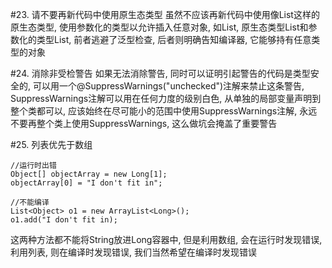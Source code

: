 #23. 请不要再新代码中使用原生态类型
虽然不应该再新代码中使用像List这样的原生态类型, 使用参数化的类型以允许插入任意对象, 如List<Object>, 原生态类型List和参数化的类型List<Object>, 前者逃避了泛型检查, 后者则明确告知编译器, 它能够持有任意类型的对象

#24. 消除非受检警告
如果无法消除警告, 同时可以证明引起警告的代码是类型安全的, 可以用一个@SuppressWarnings("unchecked")注解来禁止这条警告, SuppressWarnings注解可以用在任何力度的级别白色, 从单独的局部变量声明到整个类都可以, 应该始终在尽可能小的范围中使用SuppressWarnings注解, 永远不要再整个类上使用SuppressWarnings, 这么做坑会掩盖了重要警告

#25. 列表优先于数组

	//运行时出错
	Object[] objectArray = new Long[1];
	objectArray[0] = "I don't fit in";

	//不能编译
	List<Object> o1 = new ArrayList<Long>();
	o1.add("I don't fit in);

这两种方法都不能将String放进Long容器中, 但是利用数组, 会在运行时发现错误, 利用列表, 则在编译时发现错误, 我们当然希望在编译时发现错误